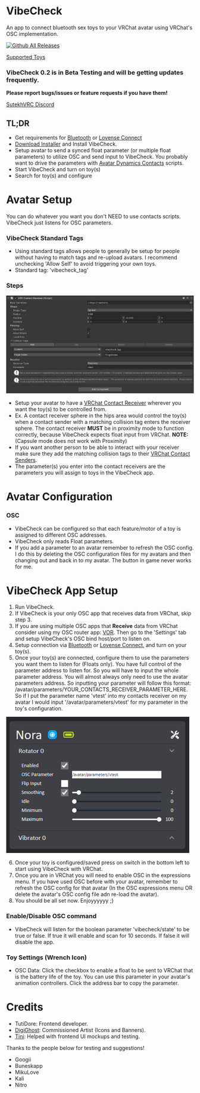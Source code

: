 # VibeCheck

An app to connect bluetooth sex toys to your VRChat avatar using VRChat's OSC implementation.

[![Github All Releases](https://img.shields.io/github/downloads/SutekhVRC/VibeCheck/total.svg)]()

[Supported Toys](https://iostindex.com/?filter0ButtplugSupport=4)

### VibeCheck 0.2 is in Beta Testing and will be getting updates frequently.

**Please report bugs/issues or feature requests if you have them!**

[SutekhVRC Discord](https://discord.gg/g6kUFtMtpw)

## TL;DR

- Get requirements for [Bluetooth](./docs/Bluetooth.md#requirements) or [Lovense Connect](./docs/LovenseConnect.md#requirements)
- [Download Installer](https://github.com/SutekhVRC/VibeCheck/releases/latest) and Install VibeCheck.
- Setup avatar to send a synced float parameter (or multiple float parameters) to utilize OSC and send input to VibeCheck. You probably want to drive the parameters with [Avatar Dynamics Contacts](https://docs.vrchat.com/docs/contacts) scripts.
- Start VibeCheck and turn on toy(s)
- Search for toy(s) and configure

# Avatar Setup

You can do whatever you want you don't NEED to use contacts scripts. VibeCheck just listens for OSC parameters.

### VibeCheck Standard Tags

- Using standard tags allows people to generally be setup for people without having to match tags and re-upload avatars. I recommend unchecking 'Allow Self' to avoid triggering your own toys.
- Standard tag: 'vibecheck_tag'

### Steps

![Contact Receiver On Hip](./docs/Contact_Receiver_Hip.png)

- Setup your avatar to have a [VRChat Contact Receiver](https://docs.vrchat.com/docs/contacts#vrccontactreceiver) wherever you want the toy(s) to be controlled from.
- Ex. A contact receiver sphere in the hips area would control the toy(s) when a contact sender with a matching collision tag enters the receiver sphere. The contact receiver **MUST** be in proximity mode to function correctly, because VibeCheck expects float input from VRChat. **NOTE:** (Capsule mode does not work with Proximity)
- If you want another person to be able to interact with your receiver make sure they add the matching collision tags to their [VRChat Contact Senders](https://docs.vrchat.com/docs/contacts#vrccontactsender).
- The parameter(s) you enter into the contact receivers are the parameters you will assign to toys in the VibeCheck app.

# Avatar Configuration

### OSC

- VibeCheck can be configured so that each feature/motor of a toy is assigned to different OSC addresses.
- VibeCheck only reads Float parameters.
- If you add a parameter to an avatar remember to refresh the OSC config. I do this by deleting the OSC configuration files for my avatars and then changing out and back in to my avatar. The button in game never works for me.

# VibeCheck App Setup

1. Run VibeCheck.
2. If VibeCheck is your only OSC app that receives data from VRChat, skip step 3.
3. If you are using multiple OSC apps that **Receive** data from VRChat consider using my OSC router app: [VOR](https://github.com/SutekhVRC/VOR/releases/latest). Then go to the 'Settings' tab and setup VibeCheck's OSC bind host/port to listen on.
4. Setup connection via [Bluetooth](./docs/Bluetooth.md) or [Lovense Connect](./docs/LovenseConnect.md), and turn on your toy(s).
5. Once your toy(s) are connected, configure them to use the parameters you want them to listen for (Floats only). You have full control of the parameter address to listen for. So you will have to input the whole parameter address. You will almost always only need to use the avatar parameters address. So inputting your parameter will follow this format: /avatar/parameters/YOUR_CONTACTS_RECEIVER_PARAMETER_HERE. So if I put the parameter name 'vtest' into my contacts receiver on my avatar I would input '/avatar/parameters/vtest' for my parameter in the toy's configuration.

![Toy Config](./docs/Toy_config.png)

6. Once your toy is configured/saved press on switch in the bottom left to start using VibeCheck with VRChat.
7. Once you are in VRChat you will need to enable OSC in the expressions menu. If you have used OSC before with your avatar, remember to refresh the OSC config for that avatar (In the OSC expressions menu OR delete the avatar's OSC config file adn re-load the avatar).
8. You should be all set now. Enjoyyyyyy ;}

### Enable/Disable OSC command

- VibeCheck will listen for the boolean parameter 'vibecheck/state' to be true or false. If true it will enable and scan for 10 seconds. If false it will disable the app.

### Toy Settings (Wrench Icon)

- OSC Data: Click the checkbox to enable a float to be sent to VRChat that is the battery life of the toy. You can use this parameter in your avatar's animation controllers. Click the address bar to copy the parameter.

# Credits

- TutiDore: Frontend developer.
- [DigiGhost](https://twitter.com/digi_ghost): Commissioned Artist (Icons and Banners).
- [Tini](https://vrchat.com/home/user/usr_7d526959-f3ab-4226-aa82-dba613df998e): Helped with frontend UI mockups and testing.

Thanks to the people below for testing and suggestions!

- Googii
- Buneskapp
- MikuLove
- Kali
- Nitro
